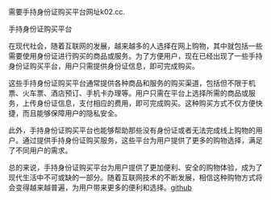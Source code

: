 需要手持身份证购买平台网址k02.cc.

手持身份证购买平台

在现代社会，随着互联网的发展，越来越多的人选择在网上购物，其中就包括一些需要使用身份证进行购买的商品或服务。为了方便用户，现在已经出现了一些手持身份证购买平台，用户只需提供身份证信息，即可完成购买。

这些手持身份证购买平台通常提供各种商品和服务的购买渠道，包括但不限于机票、火车票、酒店预订、手机卡办理等。用户只需在平台上选择所需的商品或服务，上传身份证信息，支付相应的费用，即可完成购买。这种购买方式不仅方便快捷，而且能够保障用户的隐私安全。

此外，手持身份证购买平台也能够帮助那些没有身份证或者无法完成线上购物的用户。通过提供手持身份证购买服务，这些平台为用户提供了更多的购物选择，满足了不同用户的需求。

总的来说，手持身份证购买平台为用户提供了更加便利、安全的购物体验，成为了现代生活中不可或缺的一部分。随着互联网技术的不断发展，相信这种购物方式将会变得越来越普遍，为用户带来更多的便利和选择。[github](https://github.com)